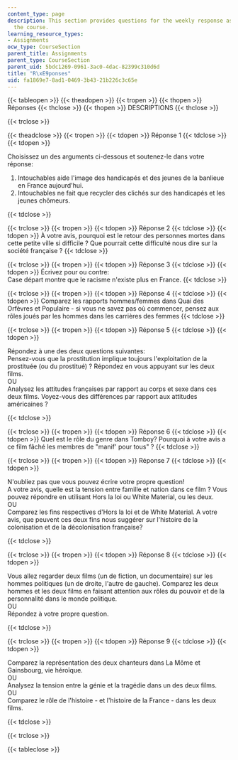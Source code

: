 ```yaml
---
content_type: page
description: This section provides questions for the weekly response assignments of
  the course.
learning_resource_types:
- Assignments
ocw_type: CourseSection
parent_title: Assignments
parent_type: CourseSection
parent_uid: 5bdc1269-0961-3ac0-4dac-82399c310d6d
title: "R\xE9ponses"
uid: fa1869e7-8ad1-0469-3b43-21b226c3c65e
---
```


{{< tableopen >}}
{{< theadopen >}}
{{< tropen >}}
{{< thopen >}}
Réponses
{{< thclose >}}
{{< thopen >}}
DESCRIPTIONS
{{< thclose >}}

{{< trclose >}}

{{< theadclose >}}
{{< tropen >}}
{{< tdopen >}}
Réponse 1
{{< tdclose >}}
{{< tdopen >}}


Choisissez un des arguments ci-dessous et soutenez-le dans votre réponse:

1.  Intouchables aide l'image des handicapés et des jeunes de la banlieue en France aujourd'hui.
2.  Intouchables ne fait que recycler des clichés sur des handicapés et les jeunes chômeurs.


{{< tdclose >}}

{{< trclose >}}
{{< tropen >}}
{{< tdopen >}}
Réponse 2
{{< tdclose >}}
{{< tdopen >}}
À votre avis, pourquoi est le retour des personnes mortes dans cette petite ville si difficile ? Que pourrait cette difficulté nous dire sur la société française ?
{{< tdclose >}}

{{< trclose >}}
{{< tropen >}}
{{< tdopen >}}
Réponse 3
{{< tdclose >}}
{{< tdopen >}}
Écrivez pour ou contre:  
Case départ montre que le racisme n'existe plus en France.
{{< tdclose >}}

{{< trclose >}}
{{< tropen >}}
{{< tdopen >}}
Réponse 4
{{< tdclose >}}
{{< tdopen >}}
Comparez les rapports hommes/femmes dans Quai des Orfèvres et Populaire - si vous ne savez pas où commencer, pensez aux rôles joués par les hommes dans les carrières des femmes
{{< tdclose >}}

{{< trclose >}}
{{< tropen >}}
{{< tdopen >}}
Réponse 5
{{< tdclose >}}
{{< tdopen >}}


Répondez à une des deux questions suivantes:  
Pensez-vous que la prostitution implique toujours l'exploitation de la prostituée (ou du prostitué) ? Répondez en vous appuyant sur les deux films.  
OU  
Analysez les attitudes françaises par rapport au corps et sexe dans ces deux films. Voyez-vous des différences par rapport aux attitudes américaines ?


{{< tdclose >}}

{{< trclose >}}
{{< tropen >}}
{{< tdopen >}}
Réponse 6
{{< tdclose >}}
{{< tdopen >}}
Quel est le rôle du genre dans Tomboy? Pourquoi à votre avis a ce film fâché les membres de "manif' pour tous" ?
{{< tdclose >}}

{{< trclose >}}
{{< tropen >}}
{{< tdopen >}}
Réponse 7
{{< tdclose >}}
{{< tdopen >}}


N'oubliez pas que vous pouvez écrire votre propre question!  
A votre avis, quelle est la tension entre famille et nation dans ce film ? Vous pouvez répondre en utilisant Hors la loi ou White Material, ou les deux.  
OU  
Comparez les fins respectives d'Hors la loi et de White Material. A votre avis, que peuvent ces deux fins nous suggérer sur l'histoire de la colonisation et de la décolonisation française?


{{< tdclose >}}

{{< trclose >}}
{{< tropen >}}
{{< tdopen >}}
Réponse 8
{{< tdclose >}}
{{< tdopen >}}


Vous allez regarder deux films (un de fiction, un documentaire) sur les hommes politiques (un de droite, l'autre de gauche). Comparez les deux hommes et les deux films en faisant attention aux rôles du pouvoir et de la personnalité dans le monde politique.  
OU  
Répondez à votre propre question.


{{< tdclose >}}

{{< trclose >}}
{{< tropen >}}
{{< tdopen >}}
Réponse 9
{{< tdclose >}}
{{< tdopen >}}


Comparez la représentation des deux chanteurs dans La Môme et Gainsbourg, vie héroïque.  
OU  
Analysez la tension entre la génie et la tragédie dans un des deux films.  
OU  
Comparez le rôle de l'histoire - et l'histoire de la France - dans les deux films.


{{< tdclose >}}

{{< trclose >}}

{{< tableclose >}}